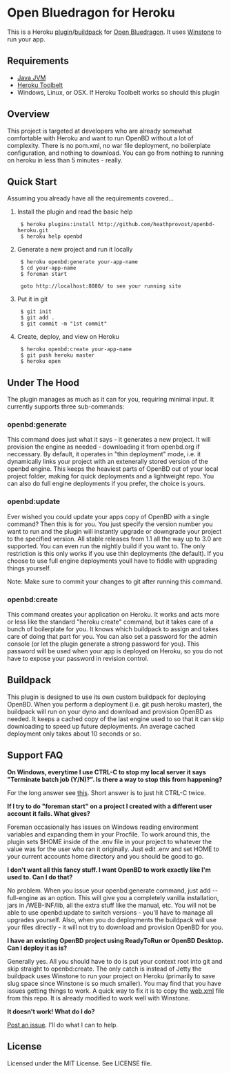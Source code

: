 Open Bluedragon for Heroku
==========================

This is a Heroku [plugin](https://devcenter.heroku.com/articles/using-cli-plugins)/[buildpack](http://devcenter.heroku.com/articles/buildpack) for [Open Bluedragon](http://openbd.org/). It uses [Winstone](http://winstone.sourceforge.net/) to run your app.

Requirements
-----

* [Java JVM](http://www.java.com/en/download/index.jsp)
* [Heroku Toolbelt](https://toolbelt.heroku.com/)
* Windows, Linux, or OSX. If Heroku Toolbelt works so should this plugin

Overview
-----

This project is targeted at developers who are already somewhat comfortable with Heroku and want to run OpenBD without a lot of complexity. There is no pom.xml, 
no war file deployment, no boilerplate configuration, and nothing to download. You
can go from nothing to running on heroku in less than 5 minutes - really.

Quick Start
-----

Assuming you already have all the requirements covered...

1. Install the plugin and read the basic help
		
		$ heroku plugins:install http://github.com/heathprovost/openbd-heroku.git
		$ heroku help openbd

2. Generate a new project and run it locally
		
		$ heroku openbd:generate your-app-name
		$ cd your-app-name
		$ foreman start

		goto http://localhost:8080/ to see your running site

3. Put it in git

		$ git init
		$ git add .
		$ git commit -m "1st commit"

4. Create, deploy, and view on Heroku

		$ heroku openbd:create your-app-name
		$ git push heroku master
		$ heroku open		 

Under The Hood
-----

The plugin manages as much as it can for you, requiring minimal input. It currently
supports three sub-commands:

### openbd:generate

This command does just what it says - it generates a new project. It will provision
the engine as needed - downloading it from openbd.org if neccessary. By default, it
operates in "thin deployment" mode, i.e. it dynamically links your project with an
extenerally stored version of the openbd engine. This keeps the heaviest parts of
OpenBD out of your local project folder, making for quick deployments and a lightweight
repo. You can also do full engine deployments if you prefer, the choice is yours.

### openbd:update

Ever wished you could update your apps copy of OpenBD with a single command? Then this is for you. You just specify the version number you want to run and the plugin
will instantly upgrade or downgrade your project to the specified version. All stable
releases from 1.1 all the way up to 3.0 are supported. You can even run the nightly
build if you want to. The only restriction is this only works if you use thin deployments (the default). If you choose to use full engine deployments youll have
to fiddle with upgrading things yourself.

Note: Make sure to commit your changes to git after running this command.

### openbd:create

This command creates your application on Heroku. It works and acts more or less like the standard "heroku create" command, but it takes care of a bunch of boilerplate for
you. It knows which buildpack to assign and takes care of doing that part for you. You
can also set a password for the admin console (or let the plugin generate a strong password for you). This password will be used when your app is deployed on Heroku, so
you do not have to expose your password in revision control.

Buildpack
-----

This plugin is designed to use its own custom buildpack for deploying OpenBD. When you perform a deployment
(i.e. git push heroku master), the buildpack will run on your dyno and download and provision OpenBD as needed. It keeps a cached copy of the last engine used to so that it can skip downloading to speed up future deployments. An average cached deployment only takes about 10 seconds or so.

Support FAQ
-------

**On Windows, everytime I use CTRL-C to stop my local server it says "Terminate batch job (Y/N)?". Is there a way to stop this from happening?**

For the long answer see [this](http://stackoverflow.com/questions/1234571/how-can-i-suppress-the-terminate-batch-job-in-cmd-exe). Short answer is to just hit CTRL-C twice.

**If I try to do "foreman start" on a project I created with a different user account it fails. What gives?**

Foreman occasionally has issues on Windows reading environment variables and expanding them in your Procfile. To work around this, the plugin sets $HOME inside of the .env file in your project to whatever the value was for the user who ran it originally. Just edit .env and set HOME to your current accounts home directory and you should be good to go.

**I don't want all this fancy stuff. I want OpenBD to work exactly like I'm used to. Can I do that?**

No problem. When you issue your openbd:generate command, just add --full-engine as an option. This will give you a completely vanilla installation, jars in /WEB-INF/lib, all the extra stuff like the manual, etc. You will not be able to use openbd:update to switch versions - you'll have to manage all upgrades yourself. Also, when you do deployments the buildpack will use your files directly - it will not try to download and provision OpenBD for you.

**I have an existing OpenBD project using ReadyToRun or OpenBD Desktop. Can I deploy it as is?**

Generally yes. All you should have to do is put your context root into git and skip straight to openbd:create. The only catch is instead of Jetty the buildpack uses Winstone to run your project on Heroku (primarily to save slug space since Winstone is so much smaller). You may find that you have issues getting things to work. A quick way to fix it is to copy the [web.xml](https://github.com/heathprovost/openbd-heroku/blob/master/opt/patches/WEB-INF/web.xml) file from this repo. It is already modified to work well with Winstone.

**It doesn't work! What do I do?**

[Post an issue](https://github.com/heathprovost/openbd-heroku/issues). I'll do what I can to help.


License
-------

Licensed under the MIT License. See LICENSE file.
